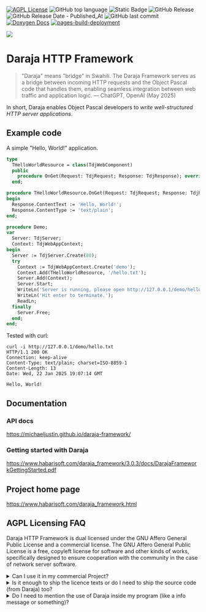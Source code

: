 [![AGPL License](https://img.shields.io/badge/license-AGPL-blue.svg)](http://www.gnu.org/licenses/agpl-3.0)
![GitHub top language](https://img.shields.io/github/languages/top/michaelJustin/daraja-framework)
![Static Badge](https://img.shields.io/badge/OS-Windows-blue)
![GitHub Release](https://img.shields.io/github/v/release/michaelJustin/daraja-framework)
![GitHub Release Date - Published_At](https://img.shields.io/github/release-date/michaelJustin/daraja-framework)
![GitHub last commit](https://img.shields.io/github/last-commit/michaelJustin/daraja-framework)
[![Doxygen Docs](https://github.com/michaelJustin/daraja-framework/actions/workflows/doxygen.yml/badge.svg)](https://github.com/michaelJustin/daraja-framework/actions/workflows/doxygen.yml)
[![pages-build-deployment](https://github.com/michaelJustin/daraja-framework/actions/workflows/pages/pages-build-deployment/badge.svg)](https://github.com/michaelJustin/daraja-framework/actions/workflows/pages/pages-build-deployment)

![](https://www.habarisoft.com/images/daraja_logo_landscape_2016_3.png)

# Daraja HTTP Framework

> "Daraja" means "bridge" in Swahili. The Daraja Framework serves as a bridge between incoming HTTP requests and the Object Pascal code that handles them, enabling seamless integration between web traffic and application logic.
> — ChatGPT, OpenAI (May 2025)

In short, Daraja enables Object Pascal developers to *write well-structured HTTP server applications*.

## Example code

A simple "Hello, World!" application.

```Pascal
type
  THelloWorldResource = class(TdjWebComponent)
  public
    procedure OnGet(Request: TdjRequest; Response: TdjResponse); override;
  end;

procedure THelloWorldResource.OnGet(Request: TdjRequest; Response: TdjResponse);
begin
  Response.ContentText := 'Hello, World!';
  Response.ContentType := 'text/plain';
end;

procedure Demo;
var
  Server: TdjServer;
  Context: TdjWebAppContext;
begin
  Server := TdjServer.Create(80);
  try
    Context := TdjWebAppContext.Create('demo');
    Context.Add(THelloWorldResource, '/hello.txt');
    Server.Add(Context);
    Server.Start;
    WriteLn('Server is running, please open http://127.0.0.1/demo/hello.txt');
    WriteLn('Hit enter to terminate.');
    ReadLn;
  finally
    Server.Free;
  end;
end;
```

Tested with curl:

```Console
curl -i http://127.0.0.1/demo/hello.txt
HTTP/1.1 200 OK
Connection: keep-alive
Content-Type: text/plain; charset=ISO-8859-1
Content-Length: 13
Date: Wed, 22 Jan 2025 19:07:14 GMT

Hello, World!
```

## Documentation

### API docs

https://michaeljustin.github.io/daraja-framework/

### Getting started with Daraja

https://www.habarisoft.com/daraja_framework/3.0.3/docs/DarajaFrameworkGettingStarted.pdf

## Project home page

https://www.habarisoft.com/daraja_framework.html

## AGPL Licensing FAQ

Daraja HTTP Framework is dual licensed under the GNU Affero General Public License and a commercial license. The GNU Affero General Public License is a free, copyleft license for software and other kinds of works, specifically designed to ensure cooperation with the community in the case of network server software. 

<details>
<summary>Can I use it in my commercial Project?</summary>
Yes, if you open source your whole project (thus also AGPL it) otherwise no.
</details>

<details>
<summary>Is it enough to ship the licence texts or do I need to ship the source code (from Daraja) too?</summary>
You have to supply the whole sourcecode of everything - but a download link should suffice.
</details>

<details>
<summary>Do I need to mention the use of Daraja inside my program (like a info message or something)?</summary>
No.
</details>
